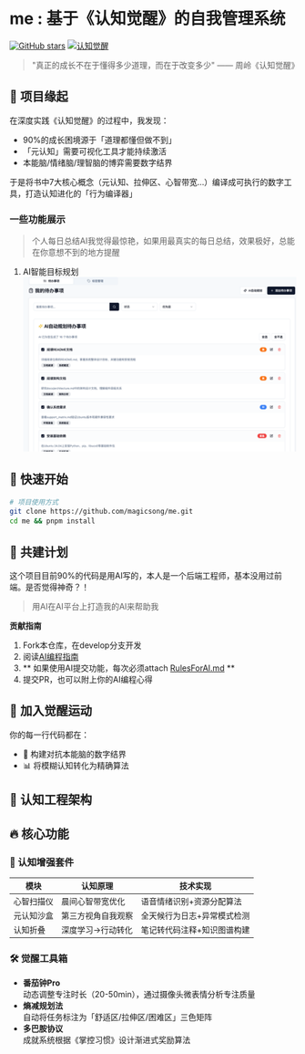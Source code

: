 # me : 基于《认知觉醒》的自我管理系统

[![GitHub stars](https://img.shields.io/github/stars/magicsong/me?style=social)](https://github.com/magicsong/me/stargazers)
[![认知觉醒](https://img.shields.io/badge/理论支撑-《认知觉醒》-orange)](https://book.douban.com/subject/35193035/)

> "真正的成长不在于懂得多少道理，而在于改变多少" —— 周岭《认知觉醒》

## 🌟 项目缘起
在深度实践《认知觉醒》的过程中，我发现：
- 90%的成长困境源于「道理都懂但做不到」
- 「元认知」需要可视化工具才能持续激活
- 本能脑/情绪脑/理智脑的博弈需要数字结界

于是将书中7大核心概念（元认知、拉伸区、心智带宽...）编译成可执行的数字工具，打造认知进化的「行为编译器」

### 一些功能展示
> 个人每日总结AI我觉得最惊艳，如果用最真实的每日总结，效果极好，总能在你意想不到的地方提醒
1. AI智能目标规划
  ![](./docs/img/ai_todo.jpg)
## 🚀 快速开始
```bash
# 项目使用方式
git clone https://github.com/magicsong/me.git
cd me && pnpm install
```

## 🌱 共建计划

这个项目目前90%的代码是用AI写的，本人是一个后端工程师，基本没用过前端。是否觉得神奇？！
> 用AI在AI平台上打造我的AI来帮助我

**贡献指南**  
1. Fork本仓库，在develop分支开发
2. 阅读[AI编程指南](./docs/ai_programming_guide.md)
3. ** 如果使用AI提交功能，每次必须attach [RulesForAI.md](./RulesForAI.md) **
4. 提交PR，也可以附上你的AI编程心得

## 📮 加入觉醒运动
你的每一行代码都在：
- 🔄 构建对抗本能脑的数字结界
- 📊 将模糊认知转化为精确算法

## 🧠 认知工程架构

## 🔥 核心功能
### 🎯 认知增强套件
| 模块       | 认知原理                 | 技术实现                          |
|------------|--------------------------|-----------------------------------|
| 心智扫描仪 | 晨间心智带宽优化         | 语音情绪识别+资源分配算法         |
| 元认知沙盒 | 第三方视角自我观察       | 全天候行为日志+异常模式检测        |
| 认知折叠   | 深度学习->行动转化       | 笔记转代码注释+知识图谱构建        |

### 🛠️ 觉醒工具箱
- **番茄钟Pro**  
  动态调整专注时长（20-50min），通过摄像头微表情分析专注质量
- **熵减规划法**  
  自动将任务标注为「舒适区/拉伸区/困难区」三色矩阵
- **多巴胺协议**  
  成就系统根据《掌控习惯》设计渐进式奖励算法